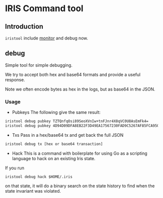 # IRIS Command tool

## Introduction
`iristool` include [monitor](./monitor.md) and debug now.

## debug
Simple tool for simple debugging.

We try to accept both hex and base64 formats and provide a useful response.

Note we often encode bytes as hex in the logs, but as base64 in the JSON.

### Usage

* Pubkeys 
The following give the same result:

```bash
iristool debug pubkey TZTQnfqOsi89SeoXVnIw+tnFJnr4X8qVC0U8AsEmFk4=
iristool debug pubkey 4D94D09DFA8EB22F3D49EA17567230FAD9C5267AF85FCA950B453C02C126164E
```

* Txs
Pass in a hex/base64 tx and get back the full JSON

```bash
iristool debug tx [hex or base64 transaction]
```

* Hack
This is a command with boilerplate for using Go as a scripting language to hack on an existing Iris state.

If you run 
```
iristool debug hack $HOME/.iris
```
on that state, it will do a binary search on the state history to find when the state invariant was violated.
